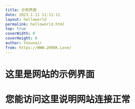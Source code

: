 ```yaml
---
title: 示例界面
date: 2023-1-11 11:11:11
layout: helloworld
permalink: helloworld.html
top: true
coverWidth: 0
coverHeight: 0
author: Yosunair
from: https://WWW.200OK.Love/
---
```


#   这里是网站的示例界面      
#   您能访问这里说明网站连接正常      